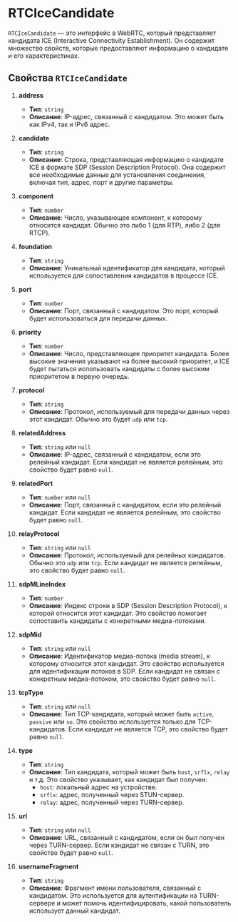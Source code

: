 # RTCIceCandidate

`RTCIceCandidate` — это интерфейс в WebRTC, который представляет кандидата ICE (Interactive Connectivity Establishment). Он содержит множество свойств, которые предоставляют информацию о кандидате и его характеристиках.

## Свойства `RTCIceCandidate`

1. **address**
   - **Тип**: `string`
   - **Описание**: IP-адрес, связанный с кандидатом. Это может быть как IPv4, так и IPv6 адрес.

2. **candidate**
   - **Тип**: `string`
   - **Описание**: Строка, представляющая информацию о кандидате ICE в формате SDP (Session Description Protocol). Она содержит все необходимые данные для установления соединения, включая тип, адрес, порт и другие параметры.

3. **component**
   - **Тип**: `number`
   - **Описание**: Число, указывающее компонент, к которому относится кандидат. Обычно это либо 1 (для RTP), либо 2 (для RTCP).

4. **foundation**
   - **Тип**: `string`
   - **Описание**: Уникальный идентификатор для кандидата, который используется для сопоставления кандидатов в процессе ICE.

5. **port**
   - **Тип**: `number`
   - **Описание**: Порт, связанный с кандидатом. Это порт, который будет использоваться для передачи данных.

6. **priority**
   - **Тип**: `number`
   - **Описание**: Число, представляющее приоритет кандидата. Более высокие значения указывают на более высокий приоритет, и ICE будет пытаться использовать кандидаты с более высоким приоритетом в первую очередь.

7. **protocol**
   - **Тип**: `string`
   - **Описание**: Протокол, используемый для передачи данных через этот кандидат. Обычно это будет `udp` или `tcp`.

8. **relatedAddress**
   - **Тип**: `string` или `null`
   - **Описание**: IP-адрес, связанный с кандидатом, если это релейный кандидат. Если кандидат не является релейным, это свойство будет равно `null`.

9. **relatedPort**
   - **Тип**: `number` или `null`
   - **Описание**: Порт, связанный с кандидатом, если это релейный кандидат. Если кандидат не является релейным, это свойство будет равно `null`.

10. **relayProtocol**
    - **Тип**: `string` или `null`
    - **Описание**: Протокол, используемый для релейных кандидатов. Обычно это `udp` или `tcp`. Если кандидат не является релейным, это свойство будет равно `null`.

11. **sdpMLineIndex**
    - **Тип**: `number`
    - **Описание**: Индекс строки в SDP (Session Description Protocol), к которой относится этот кандидат. Это свойство помогает сопоставить кандидаты с конкретными медиа-потоками.

12. **sdpMid**
    - **Тип**: `string` или `null`
    - **Описание**: Идентификатор медиа-потока (media stream), к которому относится этот кандидат. Это свойство используется для идентификации потоков в SDP. Если кандидат не связан с конкретным медиа-потоком, это свойство будет равно `null`.

13. **tcpType**
    - **Тип**: `string` или `null`
    - **Описание**: Тип TCP-кандидата, который может быть `active`, `passive` или `so`. Это свойство используется только для TCP-кандидатов. Если кандидат не является TCP, это свойство будет равно `null`.

14. **type**
    - **Тип**: `string`
    - **Описание**: Тип кандидата, который может быть `host`, `srflx`, `relay` и т.д. Это свойство указывает, как кандидат был получен:
      - `host`: локальный адрес на устройстве.
      - `srflx`: адрес, полученный через STUN-сервер.
      - `relay`: адрес, полученный через TURN-сервер.

15. **url**
    - **Тип**: `string` или `null`
    - **Описание**: URL, связанный с кандидатом, если он был получен через TURN-сервер. Если кандидат не связан с TURN, это свойство будет равно `null`.

16. **usernameFragment**
    - **Тип**: `string`
    - **Описание**: Фрагмент имени пользователя, связанный с кандидатом. Это используется для аутентификации на TURN-сервере и может помочь идентифицировать, какой пользователь использует данный кандидат.
